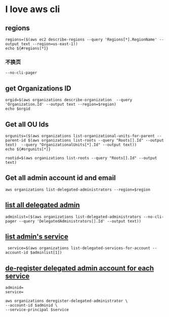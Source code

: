 # I love aws cli

## regions
```
regions=($(aws ec2 describe-regions --query 'Regions[*].RegionName' --output text --region=us-east-1))
echo ${#regions[*]}
```
### 不换页
```
--no-cli-pager
```

## get Organizations ID
```
orgid=$(aws organizations describe-organization  --query 'Organization.Id' --output text --region=$region)
echo $orgid
```
## Get all OU Ids
```
orgunits=($(aws organizations list-organizational-units-for-parent --parent-id $(aws organizations list-roots --query "Roots[].Id" --output text)  --query "OrganizationalUnits[*].Id" --output text))
echo ${#orgunits[*]}
```
```
rootid=$(aws organizations list-roots --query "Roots[].Id" --output text)
```
## Get all admin account id and email
```
aws organizations list-delegated-administrators --region=$region 
```


## [list all delegated admin ](https://docs.aws.amazon.com/cli/latest/reference/organizations/list-delegated-administrators.html)
```
adminlist=($(aws organizations list-delegated-administrators --no-cli-pager --query 'DelegatedAdministrators[].Id' --output text))
```
## [list admin's service](https://docs.aws.amazon.com/cli/latest/reference/organizations/list-delegated-services-for-account.html)
```
 service=$(aws organizations list-delegated-services-for-account --account-id $adminlist[1])
```

## [de-register delegated admin account for each service](https://docs.aws.amazon.com/cli/latest/reference/organizations/deregister-delegated-administrator.html)
```
adminid=
service=
```

```
aws organizations deregister-delegated-administrator \
--account-id $adminid \
--service-principal $service
```
